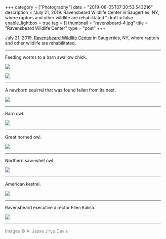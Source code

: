 +++
category = ["Photography"]
date = "2019-08-05T07:30:53.543216"
description = "July 21, 2019. Ravensbeard Wildlife Center in Saugerties, NY, where raptors and other wildlife are rehabilitated."
draft = false
enable_lightbox = true
tag = []
thumbnail = "ravensbeard-4.jpg"
title = "Ravensbeard Wildlife Center"
type = "post"
+++

July 21, 2019. [Ravensbeard Wildlife Center](http://www.ravensbeard.org/) in Saugerties, NY, where raptors and other wildlife are rehabilitated.

***

Feeding worms to a barn swallow chick.

![](ravensbeard-1.jpg)

![](ravensbeard-2.jpg)

***

A newborn squirrel that was found fallen from its nest.

![](ravensbeard-3.jpg)

***

Barn owl.

![](ravensbeard-4.jpg)

***

Great horned owl.

![](ravensbeard-5.jpg)

***

Northern saw-whet owl.

![](ravensbeard-6.jpg)

***

American kestrel.

![](ravensbeard-7.jpg)

***

Ravensbeard executive director Ellen Kalish.

![](ravensbeard-ellen.jpg)

***

<span style="color: gray">Images &copy; A. Jesse Jiryu Davis</span>
